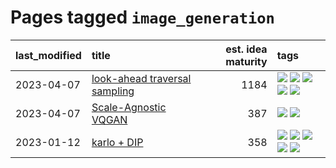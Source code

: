 # Pages tagged `image_generation`

|last_modified|title|est. idea maturity|tags
|:---|:---|---:|:---|
|2023-04-07|[look-ahead traversal sampling](../look-ahead-traversal-sampling.md)|1184|[![](https://img.shields.io/badge/tag-MCMC-ad342b)](../tags/MCMC.md) [![](https://img.shields.io/badge/tag-animation-92ab1c)](../tags/animation.md) [![](https://img.shields.io/badge/tag-control-a3a5e9)](../tags/control.md) [![](https://img.shields.io/badge/tag-experimental-aa21fc)](../tags/experimental.md) [![](https://img.shields.io/badge/tag-image_generation-752fd7)](../tags/image_generation.md)|
|2023-04-07|[Scale-Agnostic VQGAN](../scale-agnostic_VQGAN.md)|387|[![](https://img.shields.io/badge/tag-experimental-aa21fc)](../tags/experimental.md) [![](https://img.shields.io/badge/tag-image_generation-752fd7)](../tags/image_generation.md)|
|2023-01-12|[karlo + DIP](../karlo-dip.md)|358|[![](https://img.shields.io/badge/tag-deepimageprior-82d6e)](../tags/deepimageprior.md) [![](https://img.shields.io/badge/tag-experimental-aa21fc)](../tags/experimental.md) [![](https://img.shields.io/badge/tag-image_generation-752fd7)](../tags/image_generation.md) [![](https://img.shields.io/badge/tag-prior-9c3a4a)](../tags/prior.md) [![](https://img.shields.io/badge/tag-wip-c4fb38)](../tags/wip.md)|